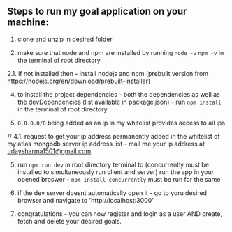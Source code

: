 ## Steps to run my goal application on your machine:

1. clone and unzip in desired folder

2. make sure that node and npm are installed by running
      `node -v`
      `npm -v`
   in the terminal of root directory
   
2.1. if not installed then - install nodejs and npm (prebuilt version from https://nodejs.org/en/download/prebuilt-installer)

4. to install the project dependencies - both the dependencies as well as the devDependencies (list available in package.json) - run
     `npm install`
   in the terminal of root directory

5. `0.0.0.0/0` being added as an ip in my whitelist provides access to all ips 

// 4.1. request to get your ip address permanently added in the whitelist of my atlas mongodb server ip address list - mail me your ip address at udaysharma1501@gmail.com

5. run
      `npm run dev`
   in root directory terminal to (concurrently must be installed to simultaneously run client and server) run the app in your opened broswer - `npm install concurrently` must be run for the same

6. if the dev server doesnt automatically open it - go to yoru desired browser and navigate to 'http://localhost:3000'

7. congratulations - you can now register and login as a user AND create, fetch and delete your desired goals. 
